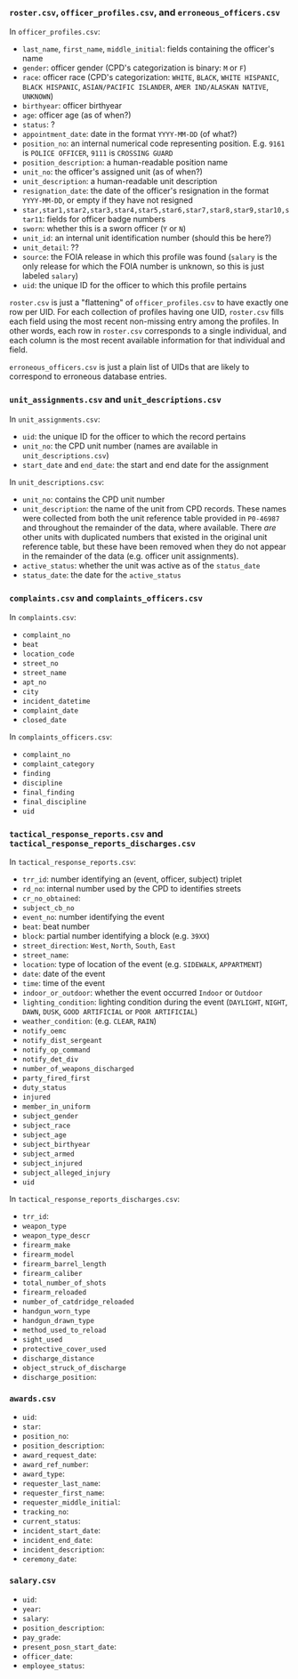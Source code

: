 ### `roster.csv`, `officer_profiles.csv`, and `erroneous_officers.csv`

In `officer_profiles.csv`:
- `last_name`, `first_name`, `middle_initial`: fields containing the officer's name
- `gender`: officer gender (CPD's categorization is binary: `M` or `F`)
- `race`: officer race (CPD's categorization: `WHITE`, `BLACK`, `WHITE HISPANIC`, `BLACK HISPANIC`, `ASIAN/PACIFIC ISLANDER`, `AMER IND/ALASKAN NATIVE`, `UNKNOWN`)
- `birthyear`: officer birthyear
- `age`: officer age (as of when?)
- `status`: ?
- `appointment_date`: date in the format `YYYY-MM-DD` (of what?)
- `position_no`: an internal numerical code representing position. E.g. `9161` is `POLICE OFFICER`, `9111` is `CROSSING GUARD`
- `position_description`: a human-readable position name
- `unit_no`: the officer's assigned unit (as of when?)
- `unit_description`: a human-readable unit description
- `resignation_date`: the date of the officer's resignation in the format `YYYY-MM-DD`, or empty if they have not resigned
- `star,star1,star2,star3,star4,star5,star6,star7,star8,star9,star10,star11`: fields for officer badge numbers
- `sworn`: whether this is a sworn officer (`Y` or `N`)
- `unit_id`: an internal unit identification number (should this be here?)
- `unit_detail`: ??
- `source`: the FOIA release in which this profile was found (`salary` is the only release for which the FOIA number is unknown, so this is just labeled `salary`)
- `uid`: the unique ID for the officer to which this profile pertains

`roster.csv` is just a "flattening" of `officer_profiles.csv` to have exactly one row per UID. For each collection of profiles having one UID, `roster.csv` fills each field using the most recent non-missing entry among the profiles. In other words, each row in `roster.csv` corresponds to a single individual, and each column is the most recent available information for that individual and field. 

`erroneous_officers.csv` is just a plain list of UIDs that are likely to correspond to erroneous database entries.

### `unit_assignments.csv` and `unit_descriptions.csv`

In `unit_assignments.csv`:
- `uid`: the unique ID for the officer to which the record pertains
- `unit_no`: the CPD unit number (names are available in `unit_descriptions.csv`)
- `start_date` and `end_date`: the start and end date for the assignment

In `unit_descriptions.csv`:
- `unit_no`: contains the CPD unit number
- `unit_description`: the name of the unit from CPD records. These names were collected from both the unit reference table provided in `P0-46987` and throughout the remainder of the data, where available. There *are* other units with duplicated numbers that existed in the original unit reference table, but these have been removed when they do not appear in the remainder of the data (e.g. officer unit assignments).
- `active_status`: whether the unit was active as of the `status_date` 
- `status_date`: the date for the `active_status`


### `complaints.csv` and `complaints_officers.csv`

In `complaints.csv`:
- `complaint_no`
- `beat`
- `location_code`
- `street_no`
- `street_name`
- `apt_no`
- `city`
- `incident_datetime`
- `complaint_date`
- `closed_date`

In `complaints_officers.csv`:
- `complaint_no`
- `complaint_category`
- `finding`
- `discipline`
- `final_finding`
- `final_discipline`
- `uid`

### `tactical_response_reports.csv` and `tactical_response_reports_discharges.csv`

In `tactical_response_reports.csv`:
- `trr_id`: number identifying an (event, officer, subject) triplet
- `rd_no`: internal number used by the CPD to identifies streets
- `cr_no_obtained`: 
- `subject_cb_no`
- `event_no`: number identifying the event
- `beat`: beat number
- `block`: partial number identifying a block (e.g. `39XX`)
- `street_direction`: `West`, `North`, `South`, `East`
- `street_name`:
- `location`: type of location of the event (e.g. `SIDEWALK`, `APPARTMENT`)
- `date`: date of the event
- `time`: time of the event
- `indoor_or_outdoor`: whether the event occurred `Indoor` or `Outdoor`
- `lighting_condition`: lighting condition during the event (`DAYLIGHT`, `NIGHT`, `DAWN`, `DUSK`, `GOOD ARTIFICIAL` or `POOR ARTIFICIAL`)
- `weather_condition`: (e.g. `CLEAR`, `RAIN`)
- `notify_oemc`
- `notify_dist_sergeant`
- `notify_op_command`
- `notify_det_div`
- `number_of_weapons_discharged`
- `party_fired_first`
- `duty_status`
- `injured`
- `member_in_uniform`
- `subject_gender`
- `subject_race`
- `subject_age`
- `subject_birthyear`
- `subject_armed`
- `subject_injured`
- `subject_alleged_injury`
- `uid`

In `tactical_response_reports_discharges.csv`:
- `trr_id`:
- `weapon_type`
- `weapon_type_descr`
- `firearm_make`
- `firearm_model`
- `firearm_barrel_length`
- `firearm_caliber`
- `total_number_of_shots`
- `firearm_reloaded`
- `number_of_catdridge_reloaded`
- `handgun_worn_type`
- `handgun_drawn_type`
- `method_used_to_reload`
- `sight_used`
- `protective_cover_used`
- `discharge_distance`
- `object_struck_of_discharge`
- `discharge_position`:

### `awards.csv`
- `uid`:
- `star`:
- `position_no`:
- `position_description`:
- `award_request_date`:
- `award_ref_number`:
- `award_type`:
- `requester_last_name`:
- `requester_first_name`:
- `requester_middle_initial`:
- `tracking_no`:
- `current_status`:
- `incident_start_date`:
- `incident_end_date`:
- `incident_description`:
- `ceremony_date`:

### `salary.csv`
- `uid`:
- `year`:
- `salary`:
- `position_description`:
- `pay_grade`:
- `present_posn_start_date`:
- `officer_date`:
- `employee_status`:


